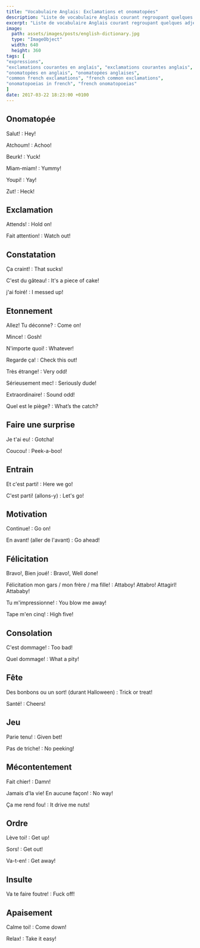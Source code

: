 ```yaml
---
title: "Vocabulaire Anglais: Exclamations et onomatopées"
description: "Liste de vocabulaire Anglais courant regroupant quelques adjectifs difficiles."
excerpt: "Liste de vocabulaire Anglais courant regroupant quelques adjectifs difficiles."
image:
  path: assets/images/posts/english-dictionary.jpg
  type: "ImageObject"
  width: 640
  height: 360
tags: [
"expressions",
"exclamations courantes en anglais", "exclamations courantes anglais",
"onomatopées en anglais", "onomatopées anglaises",
"common french exclamations", "french common exclamations",
"onomatopoeias in french", "french onomatopoeias"
]
date: 2017-03-22 18:23:00 +0100
---
```


## Onomatopée

Salut!
: Hey!

Atchoum!
: Achoo!

Beurk!
: Yuck!

Miam-miam!
: Yummy!

Youpi!
: Yay!

Zut!
: Heck!


## Exclamation

Attends!
: Hold on!

Fait attention!
: Watch out!


## Constatation

Ça craint!
: That sucks!

C'est du gâteau!
: It's a piece of cake!

j'ai foiré!
: I messed up!


## Etonnement

Allez! Tu déconne?
: Come on!

Mince!
: Gosh!

N'importe quoi!
: Whatever!

Regarde ça!
: Check this out!

Très étrange!
: Very odd!

Sérieusement mec!
: Seriously dude!

Extraordinaire!
: Sound odd!

Quel est le piège?
: What’s the catch?


## Faire une surprise

Je t'ai eu!
: Gotcha!

Coucou!
: Peek-a-boo!


## Entrain

Et c'est parti!
: Here we go!

C'est parti! (allons-y)
: Let's go!


## Motivation

Continue!
: Go on!

En avant! (aller de l'avant)
: Go ahead!


## Félicitation

Bravo!, Bien joué!
: Bravo!, Well done!

Félicitation mon gars / mon frère / ma fille!
: Attaboy! Attabro! Attagirl! Attababy!

Tu m'impressionne!
: You blow me away!

Tape m'en cinq!
: High five!


## Consolation

C'est dommage!
: Too bad!

Quel dommage!
: What a pity!


## Fête

Des bonbons ou un sort! (durant Halloween)
: Trick or treat!

Santé!
: Cheers!


## Jeu

Parie tenu!
: Given bet!

Pas de triche!
: No peeking!


## Mécontentement

Fait chier!
: Damn!

Jamais d'la vie! En aucune façon!
: No way!

Ça me rend fou!
: It drive me nuts!


## Ordre

Lève toi!
: Get up!

Sors!
: Get out!

Va-t-en!
: Get away!


## Insulte

Va te faire foutre!
: Fuck off!


## Apaisement

Calme toi!
: Come down!

Relax!
: Take it easy!
